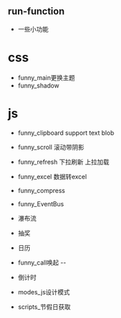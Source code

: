 ## run-function
- 一些小功能
# css
- funny_main更换主题
- funny_shadow

# js
- funny_clipboard support text blob
- funny_scroll 滚动带阴影
- funny_refresh 下拉刷新 上拉加载
- funny_excel 数据转excel 
- funny_compress
- funny_EventBus
- 瀑布流
- 抽奖
- 日历
- funny_call唤起 --
- 倒计时

- modes_js设计模式

- scripts_节假日获取

